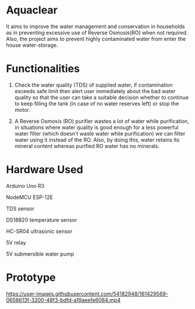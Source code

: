 # Aquaclear
It aims to improve the water management and conservation in households as in preventing excessive use of Reverse Osmosis(RO) when not required. Also, the project aims to prevent highly contaminated water from enter the house water-storage.

# Functionalities
1. Check the water quality (TDS) of supplied water, if contamination exceeds safe limit then alert user immediately about the bad water quality so that the user can take a suitable decision whether to continue to keep filling the tank (in case of no water reserves left) or stop the motor.

2. A Reverse Osmosis (RO) purifier wastes a lot of water while purification, in situations where water quality is good enough for a less powerful water filter (which doesn't waste water while purification) we can filter water using it instead of the RO. Also, by doing this, water retains its mineral content whereas purified RO water has no minerals.

# Hardware Used
Arduino Uno R3

NodeMCU ESP-12E

TDS sensor 

DS18B20 temperature sensor 

HC-SR04 ultrasonic sensor

5V relay

5V submersible water pump


# Prototype
https://user-images.githubusercontent.com/54182948/161429569-0658613f-3200-48f3-bdfd-a19aeefe6084.mp4



